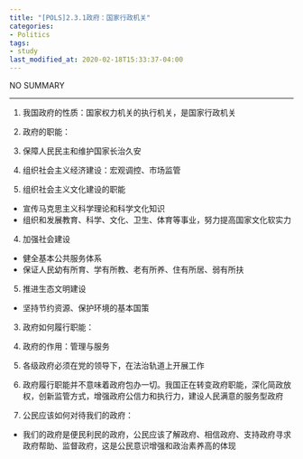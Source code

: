 ```yaml
---
title: "[POLS]2.3.1政府：国家行政机关"
categories:
- Politics
tags:
- study
last_modified_at: 2020-02-18T15:33:37-04:00
---
```


NO SUMMARY

***

1. 我国政府的性质：国家权力机关的执行机关，是国家行政机关
2. 政府的职能：
  1. 保障人民民主和维护国家长治久安
  2. 组织社会主义经济建设：宏观调控、市场监管
  
  3. 组织社会主义文化建设的职能
  * 宣传马克思主义科学理论和科学文化知识
  * 组织和发展教育、科学、文化、卫生、体育等事业，努力提高国家文化软实力
  
  4. 加强社会建设
  * 健全基本公共服务体系
  * 保证人民幼有所育、学有所教、老有所养、住有所居、弱有所扶
  
  5. 推进生态文明建设
  * 坚持节约资源、保护环境的基本国策

3. 政府如何履行职能：
  1. 政府的作用：管理与服务
  2. 各级政府必须在党的领导下，在法治轨道上开展工作
  3. 政府履行职能并不意味着政府包办一切。我国正在转变政府职能，深化简政放权，创新监管方式，增强政府公信力和执行力，建设人民满意的服务型政府

4. 公民应该如何对待我们的政府：
  * 我们的政府是便民利民的政府，公民应该了解政府、相信政府、支持政府寻求政府帮助、监督政府，这是公民意识增强和政治素养高的体现
    
 
